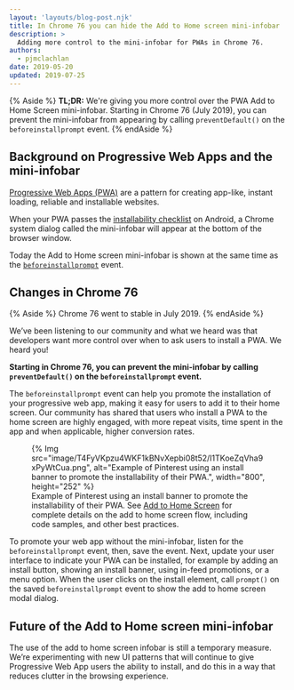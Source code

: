 ```yaml
---
layout: 'layouts/blog-post.njk'
title: In Chrome 76 you can hide the Add to Home screen mini-infobar
description: >
  Adding more control to the mini-infobar for PWAs in Chrome 76.
authors:
  - pjmclachlan
date: 2019-05-20
updated: 2019-07-25
---
```


{% Aside %}
  **TL;DR:** We're giving you more control over the PWA Add to Home Screen
  mini-infobar. Starting in Chrome 76 (July 2019), you can prevent the
  mini-infobar from appearing by calling `preventDefault()` on the
  `beforeinstallprompt` event.
{% endAside %}

## Background on Progressive Web Apps and the mini-infobar

[Progressive Web Apps (PWA)](https://developers.google.com/web/progressive-web-apps/) are a pattern for
creating app-like, instant loading, reliable and installable websites.

When your PWA passes the
[installability checklist](https://developers.google.com//web/fundamentals/app-install-banners/#criteria) on
Android, a Chrome system dialog called  the mini-infobar will appear at the
bottom of the browser window.

Today the Add to Home screen mini-infobar is shown at the same time as the
[`beforeinstallprompt`](https://developers.google.com//web/fundamentals/app-install-banners/#listen_for_beforeinstallprompt)
event.

## Changes in Chrome 76

{% Aside %}
Chrome 76 went to stable in July 2019.
{% endAside %}

We’ve been listening to our community and what we heard was that developers
want more control over when to ask users to install a PWA.  We heard you!

**Starting in Chrome 76, you can prevent the mini-infobar by calling
`preventDefault()` on the `beforeinstallprompt` event.**

The `beforeinstallprompt` event can help you promote the installation of your
progressive web app, making it easy for users to add it to their home screen.
Our community has shared that users who install a PWA to the home screen are
highly engaged, with more repeat visits, time spent in the app and when
applicable, higher conversion rates.

<figure>
    {% Img src="image/T4FyVKpzu4WKF1kBNvXepbi08t52/I1TKoeZqVha9xPyWtCua.png", alt="Example of Pinterest using an install banner to promote the installability
    of their PWA.", width="800", height="252" %}  <figcaption>
    Example of Pinterest using an install banner to promote the installability
    of their PWA. See <a href="/web/fundamentals/app-install-banners/">Add to
    Home Screen</a> for complete details on the add to home screen flow,
    including code samples, and other best practices.
  </figcaption>
</figure>

To promote your web app without the mini-infobar, listen for the
`beforeinstallprompt` event, then, save the event. Next, update your user
interface to indicate your PWA can be installed, for example by adding an
install button, showing an install banner, using in-feed promotions, or a
menu option. When the user clicks on the install element, call `prompt()` on
the saved `beforeinstallprompt` event to show the add to home screen modal
dialog.


## Future of the Add to Home screen mini-infobar

The use of the add to home screen infobar is still a temporary measure.
We’re experimenting with new UI patterns that will continue to give Progressive
Web App users the ability to install, and do this in a way that reduces
clutter in the browsing experience.

